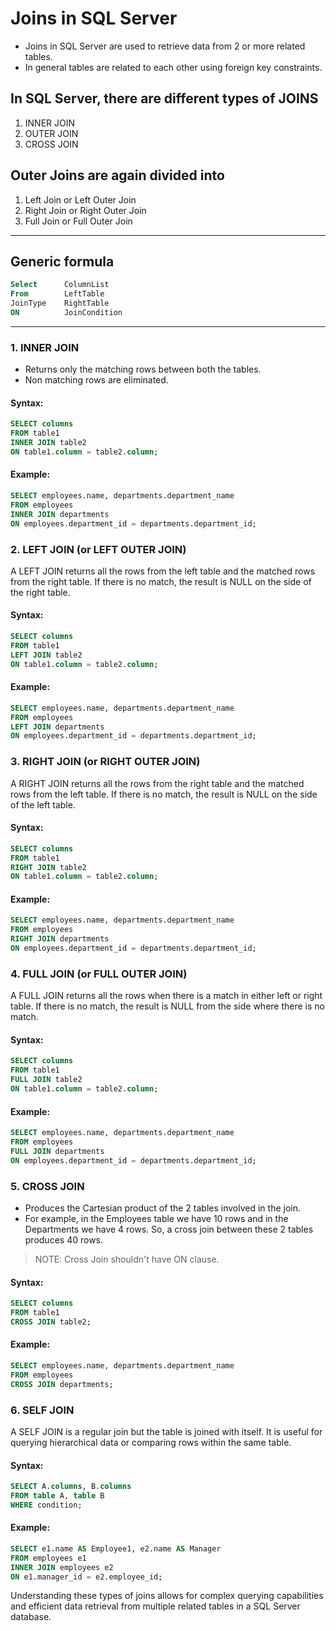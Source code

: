# Joins in SQL Server

- Joins in SQL Server are used to retrieve data from 2 or more related tables. 
- In general tables are related to each other using foreign key constraints.

## In SQL Server, there are different types of JOINS

1. INNER JOIN
2. OUTER JOIN 
3. CROSS JOIN

## Outer Joins are again divided into

1. Left Join or Left Outer Join
2. Right Join or Right Outer Join
3. Full Join or Full Outer Join

---
## Generic formula

```sql
Select      ColumnList
From        LeftTable
JoinType    RightTable
ON          JoinCondition
```

---
### 1. INNER JOIN

- Returns only the matching rows between both the tables. 
- Non matching rows are eliminated.

#### Syntax:
```sql
SELECT columns
FROM table1
INNER JOIN table2
ON table1.column = table2.column;
```

#### Example:
```sql
SELECT employees.name, departments.department_name
FROM employees
INNER JOIN departments
ON employees.department_id = departments.department_id;
```

### 2. LEFT JOIN (or LEFT OUTER JOIN)
A LEFT JOIN returns all the rows from the left table and the matched rows from the right table. If there is no match, the result is NULL on the side of the right table.

#### Syntax:
```sql
SELECT columns
FROM table1
LEFT JOIN table2
ON table1.column = table2.column;
```

#### Example:
```sql
SELECT employees.name, departments.department_name
FROM employees
LEFT JOIN departments
ON employees.department_id = departments.department_id;
```

### 3. RIGHT JOIN (or RIGHT OUTER JOIN)
A RIGHT JOIN returns all the rows from the right table and the matched rows from the left table. If there is no match, the result is NULL on the side of the left table.

#### Syntax:
```sql
SELECT columns
FROM table1
RIGHT JOIN table2
ON table1.column = table2.column;
```

#### Example:
```sql
SELECT employees.name, departments.department_name
FROM employees
RIGHT JOIN departments
ON employees.department_id = departments.department_id;
```

### 4. FULL JOIN (or FULL OUTER JOIN)
A FULL JOIN returns all the rows when there is a match in either left or right table. If there is no match, the result is NULL from the side where there is no match.

#### Syntax:
```sql
SELECT columns
FROM table1
FULL JOIN table2
ON table1.column = table2.column;
```

#### Example:
```sql
SELECT employees.name, departments.department_name
FROM employees
FULL JOIN departments
ON employees.department_id = departments.department_id;
```

### 5. CROSS JOIN
- Produces the Cartesian product of the 2 tables involved in the join. 
- For example, in the Employees table we have 10 rows and in the Departments we have 4 rows. So, a cross join between these 2 tables produces 40 rows.

> NOTE: Cross Join shouldn't have ON clause.
#### Syntax:
```sql
SELECT columns
FROM table1
CROSS JOIN table2;
```

#### Example:
```sql
SELECT employees.name, departments.department_name
FROM employees
CROSS JOIN departments;
```

### 6. SELF JOIN
A SELF JOIN is a regular join but the table is joined with itself. It is useful for querying hierarchical data or comparing rows within the same table.

#### Syntax:
```sql
SELECT A.columns, B.columns
FROM table A, table B
WHERE condition;
```

#### Example:
```sql
SELECT e1.name AS Employee1, e2.name AS Manager
FROM employees e1
INNER JOIN employees e2
ON e1.manager_id = e2.employee_id;
```

Understanding these types of joins allows for complex querying capabilities and efficient data retrieval from multiple related tables in a SQL Server database.